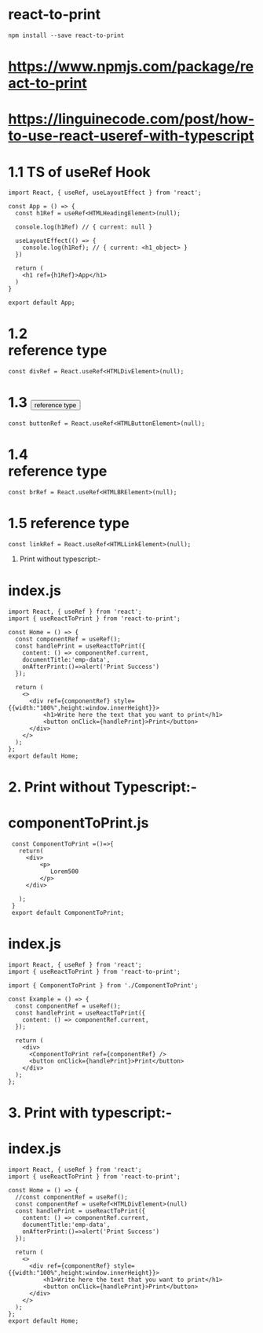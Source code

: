 # react-to-print  

```
npm install --save react-to-print
```  
# https://www.npmjs.com/package/react-to-print
# https://linguinecode.com/post/how-to-use-react-useref-with-typescript

# 1.1 TS of useRef Hook  

```
import React, { useRef, useLayoutEffect } from 'react';

const App = () => {
  const h1Ref = useRef<HTMLHeadingElement>(null);

  console.log(h1Ref) // { current: null }

  useLayoutEffect(() => {
    console.log(h1Ref); // { current: <h1_object> }
  })

  return (
    <h1 ref={h1Ref}>App</h1>
  )
}

export default App;
```  


# 1.2 <div> reference type  
  
```
const divRef = React.useRef<HTMLDivElement>(null);
```  

# 1.3 <button> reference type  
  
```
const buttonRef = React.useRef<HTMLButtonElement>(null);
```  

# 1.4 <br /> reference type  
  
  
```
const brRef = React.useRef<HTMLBRElement>(null);
```  

# 1.5 <a> reference type  
  
```
const linkRef = React.useRef<HTMLLinkElement>(null);
```  


1. Print without typescript:-
# index.js

```
import React, { useRef } from 'react';
import { useReactToPrint } from 'react-to-print';

const Home = () => {
  const componentRef = useRef();
  const handlePrint = useReactToPrint({
    content: () => componentRef.current,
    documentTitle:'emp-data',
    onAfterPrint:()=>alert('Print Success')
  });

  return (
    <>
      <div ref={componentRef} style={{width:"100%",height:window.innerHeight}}>
          <h1>Write here the text that you want to print</h1>
          <button onClick={handlePrint}>Print</button>
      </div>
    </>
  );
};
export default Home;
```  
# 2. Print without Typescript:-
# componentToPrint.js
```
 const ComponentToPrint =()=>{
   return(
     <div>
         <p>
            Lorem500
         </p>
     </div>
   
   );
 }
 export default ComponentToPrint;
 ```  
 
 # index.js  
 
```
import React, { useRef } from 'react';
import { useReactToPrint } from 'react-to-print';

import { ComponentToPrint } from './ComponentToPrint';

const Example = () => {
  const componentRef = useRef();
  const handlePrint = useReactToPrint({
    content: () => componentRef.current,
  });

  return (
    <div>
      <ComponentToPrint ref={componentRef} />
      <button onClick={handlePrint}>Print</button>
    </div>
  );
};
```  
# 3. Print with typescript:-

# index.js

```
import React, { useRef } from 'react';
import { useReactToPrint } from 'react-to-print';

const Home = () => {
  //const componentRef = useRef();
  const componentRef = useRef<HTMLDivElement>(null)
  const handlePrint = useReactToPrint({
    content: () => componentRef.current,
    documentTitle:'emp-data',
    onAfterPrint:()=>alert('Print Success')
  });

  return (
    <>
      <div ref={componentRef} style={{width:"100%",height:window.innerHeight}}>
          <h1>Write here the text that you want to print</h1>
          <button onClick={handlePrint}>Print</button>
      </div>
    </>
  );
};
export default Home;
